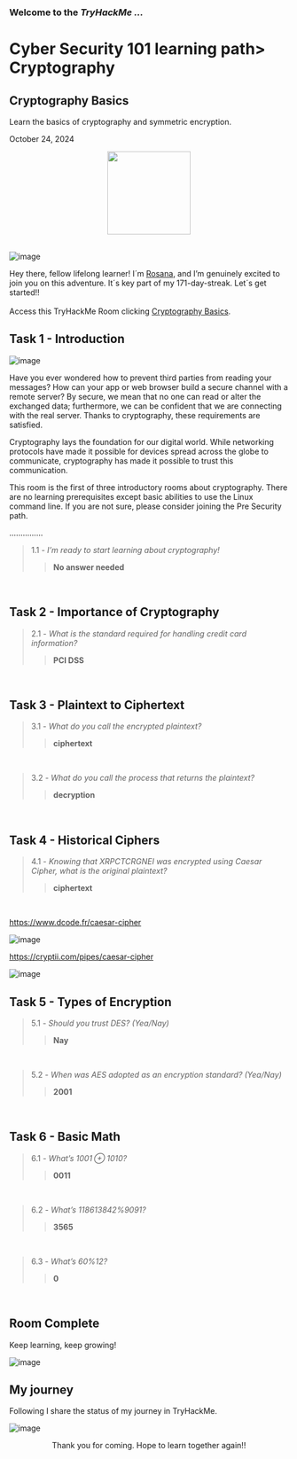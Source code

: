 <h3> Welcome to the <em>TryHackMe ...</em></h3>
<h1>Cyber Security 101 learning path> Cryptography</h1>
<h2>Cryptography Basics</h2>
<p>Learn the basics of cryptography and symmetric encryption.</p>
<p>October 24, 2024<br></p>

<div style="display: flex; justify-content: center; align-items: center;">
    <img src="https://github.com/user-attachments/assets/c397fb1d-1e11-4aab-bee6-fa4bb4b88f0c" width="150px" height="150px"/>
</div>
<br>

![image](https://github.com/user-attachments/assets/d309ef43-9bee-4366-ab8b-5eed26e10e0d)


<p>Hey there, fellow lifelong learner! I´m <a href="https://www.linkedin.com/in/rosanafssantos/">Rosana</a>, and I’m genuinely excited to join you on this adventure. It´s key part of my 171-day-streak. Let´s get started!!<br><br>
Access this TryHackMe Room clicking <a href="https://tryhackme.com/r/room/cryptographybasics">Cryptography Basics</a>.</p>

<h2>Task 1 - Introduction</h2>

![image](https://github.com/user-attachments/assets/928dc861-1ce0-4146-aa1b-b26a4b85f025)


<p>Have you ever wondered how to prevent third parties from reading your messages? How can your app or web browser build a secure channel with a remote server? By secure, we mean that no one can read or alter the exchanged data; furthermore, we can be confident that we are connecting with the real server. Thanks to cryptography, these requirements are satisfied.<br>

Cryptography lays the foundation for our digital world. While networking protocols have made it possible for devices spread across the globe to communicate, cryptography has made it possible to trust this communication.<br>

This room is the first of three introductory rooms about cryptography. There are no learning prerequisites except basic abilities to use the Linux command line. If you are not sure, please consider joining the Pre Security path.</p>

<p>...............</p>

> 1.1 - <em>I’m ready to start learning about cryptography!</em><br>
>> <strong>No answer needed</strong><br>
<p><br></p>


<h2>Task 2 - Importance of Cryptography</h2>

> 2.1 - <em>What is the standard required for handling credit card information?</em><br>
>> <strong>PCI DSS</strong><br>
<p><br></p>

<h2>Task 3 - Plaintext to Ciphertext</h2>

> 3.1 - <em>What do you call the encrypted plaintext?</em><br>
>> <strong>ciphertext</strong><br>
<p><br></p>

> 3.2 - <em>What do you call the process that returns the plaintext?</em><br>
>> <strong>decryption</strong><br>
<p><br></p>

<h2>Task 4 - Historical Ciphers</h2>

> 4.1 - <em>Knowing that XRPCTCRGNEI was encrypted using Caesar Cipher, what is the original plaintext?</em><br>
>> <strong>ciphertext</strong><br>
<p><br></p>

https://www.dcode.fr/caesar-cipher

![image](https://github.com/user-attachments/assets/41e9f865-2490-4576-ac5b-72bdaa92d73d)

https://cryptii.com/pipes/caesar-cipher

![image](https://github.com/user-attachments/assets/9dbee22c-04e3-4b7b-86f2-1adbf9e1246b)

<h2>Task 5 - Types of Encryption</h2>

> 5.1 - <em>Should you trust DES? (Yea/Nay)</em><br>
>> <strong>Nay</strong><br>
<p><br></p>

> 5.2 - <em>When was AES adopted as an encryption standard? (Yea/Nay)</em><br>
>> <strong>2001</strong><br>
<p><br></p>

<h2>Task 6 - Basic Math</h2>

> 6.1 - <em>What’s 1001 ⊕ 1010?</em><br>
>> <strong>0011</strong><br>
<p><br></p>

> 6.2 - <em>What’s 118613842%9091?</em><br>
>> <strong>3565</strong><br>
<p><br></p>

> 6.3 - <em>What’s 60%12?</em><br>
>> <strong>0</strong><br>
<p><br></p>

<h2>Room Complete</h2>
<p>Keep learning, keep growing!<br>

![image](https://github.com/user-attachments/assets/c70deb5a-ea81-4531-b177-2023e655cc7d)


<h2>My journey</h2>
<p></p>Following I share the status of my journey in TryHackMe.</p>

![image](https://github.com/user-attachments/assets/30bdf43a-b33b-45e2-928b-340aa8da8651)

<p></p>

<p style="text-align: center;">Thank you for coming. Hope to learn together again!!</p>


